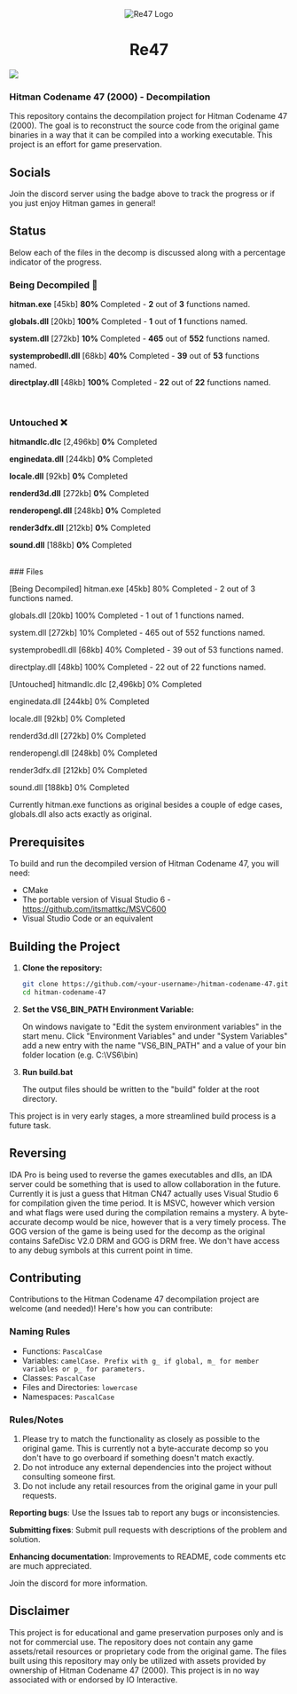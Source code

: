 <div align="center">
	<img src="https://github.com/user-attachments/assets/6caa9e4a-cc1c-4eb9-880c-17c982627205" alt="Re47 Logo">
</div>

<div align="center">
  <h1>Re47</h1>
</div>

[![](https://dcbadge.limes.pink/api/server/https://discord.gg/bcaWWF9Tb5)](https://discord.gg/bcaWWF9Tb5)

### Hitman Codename 47 (2000) - Decompilation

This repository contains the decompilation project for Hitman Codename 47 (2000). The goal is to reconstruct the source code from the original game binaries in a way that it can be compiled into a working executable. This project is an effort for game preservation.

## Socials

Join the discord server using the badge above to track the progress or if you just enjoy Hitman games in general!

## Status

Below each of the files in the decomp is discussed along with a percentage indicator of the progress.

### Being Decompiled 📝

**hitman.exe** [45kb]
**80%** Completed - **2** out of **3** functions named.

**globals.dll** [20kb]
**100%** Completed - **1** out of **1** functions named.

**system.dll** [272kb]
**10%** Completed - **465** out of **552** functions named.

**systemprobedll.dll** [68kb]
**40%** Completed - **39** out of **53** functions named.

**directplay.dll** [48kb]
**100%** Completed - **22** out of **22** functions named.

<br>

### Untouched ❌

**hitmandlc.dlc** [2,496kb]
**0%** Completed

**enginedata.dll** [244kb]
**0%** Completed

**locale.dll** [92kb]
**0%** Completed

**renderd3d.dll** [272kb]
**0%** Completed

**renderopengl.dll** [248kb]
**0%** Completed

**render3dfx.dll** [212kb]
**0%** Completed

**sound.dll** [188kb]
**0%** Completed

<br>
### Files

[Being Decompiled]
hitman.exe [45kb]
80% Completed - 2 out of 3 functions named.

globals.dll [20kb]
100% Completed - 1 out of 1 functions named.

system.dll [272kb]
10% Completed - 465 out of 552 functions named.

systemprobedll.dll [68kb]
40% Completed - 39 out of 53 functions named.

directplay.dll [48kb]
100% Completed - 22 out of 22 functions named.

[Untouched]
hitmandlc.dlc [2,496kb]
0% Completed

enginedata.dll [244kb]
0% Completed

locale.dll [92kb]
0% Completed

renderd3d.dll [272kb]
0% Completed

renderopengl.dll [248kb]
0% Completed

render3dfx.dll [212kb]
0% Completed

sound.dll [188kb]
0% Completed

Currently hitman.exe functions as original besides a couple of edge cases, globals.dll also acts exactly as original.

## Prerequisites

To build and run the decompiled version of Hitman Codename 47, you will need:

-   CMake
-   The portable version of Visual Studio 6 - https://github.com/itsmattkc/MSVC600
-   Visual Studio Code or an equivalent

## Building the Project

1. **Clone the repository:**
    ```bash
    git clone https://github.com/<your-username>/hitman-codename-47.git
    cd hitman-codename-47
    ```
2. **Set the VS6_BIN_PATH Environment Variable:**

    On windows navigate to "Edit the system environment variables" in the start menu. Click "Environment Variables" and under "System Variables" add a new entry with the name "VS6_BIN_PATH" and a value of your bin folder location (e.g. C:\VS6\bin)

3. **Run build.bat**

    The output files should be written to the "build" folder at the root directory.

This project is in very early stages, a more streamlined build process is a future task.

## Reversing

IDA Pro is being used to reverse the games executables and dlls, an IDA server could be something that is used to allow collaboration in the future. Currently it is just a guess that Hitman CN47 actually uses Visual Studio 6 for compilation given the time period.
It is MSVC, however which version and what flags were used during the compilation remains a mystery. A byte-accurate decomp would be nice, however that is a very timely process. The GOG version of the game is being used for the decomp as the original
contains SafeDisc V2.0 DRM and GOG is DRM free. We don't have access to any debug symbols at this current point in time.

## Contributing

Contributions to the Hitman Codename 47 decompilation project are welcome (and needed)! Here's how you can contribute:

### Naming Rules

-   Functions: `PascalCase`
-   Variables: `camelCase. Prefix with g_ if global, m_ for member variables or p_ for parameters.`
-   Classes: `PascalCase`
-   Files and Directories: `lowercase`
-   Namespaces: `PascalCase`

### Rules/Notes

1. Please try to match the functionality as closely as possible to the original game. This is currently not a byte-accurate decomp so you don't have to go overboard if something doesn't match exactly.
2. Do not introduce any external dependencies into the project without consulting someone first.
3. Do not include any retail resources from the original game in your pull requests.

**Reporting bugs**: Use the Issues tab to report any bugs or inconsistencies.

**Submitting fixes**: Submit pull requests with descriptions of the problem and solution.

**Enhancing documentation**: Improvements to README, code comments etc are much appreciated.

Join the discord for more information.

## Disclaimer

This project is for educational and game preservation purposes only and is not for commercial use. The repository does not contain any game assets/retail resources or proprietary code from the original game. The files built using this repository may only be utilized with assets provided by ownership of Hitman Codename 47 (2000). This project is in no way associated with or endorsed by IO Interactive.
